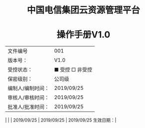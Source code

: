 




# <center>中国电信集团云资源管理平台</center>
# <center>操作手册V1.0</center>

<table>
    <tr>
        <td>文件编号</td>
        <td>001</td>
    </tr>
    <tr>
        <td>版本号：</td>
        <td>V1.0</td>
    </tr>
    <tr> 
        <td>受控状态：</td> 
        <td>■ 受控 □ 非受控</td> 
    </tr>
    <tr> 
        <td>保密级别：</td> 
        <td>公司级</td> 
    </tr>
    <tr> 
        <td>编制人/编制时间：</td> 
        <td>2019/09/25</td> 
    </tr>
    <tr> 
        <td>审核人/审核时间：</td> 
        <td>2019/09/25</td> 
    </tr>
    <tr> 
        <td>批准人/批准时间：</td> 
        <td>2019/09/25</td> 
    </tr>
</table>
| 
|
| 2019/09/25
| 2019/09/25
| 2019/09/25
生效日期：| 




